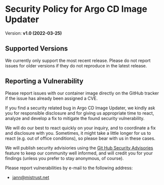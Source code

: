 # Security Policy for Argo CD Image Updater

Version: **v1.0 (2022-03-25)**

## Supported Versions

We currently only support the most recent release. Please do not report issues
for older versions if they do not reproduce in the latest release.

## Reporting a Vulnerability

Please report issues with our container image directly on the GitHub tracker
if the issue has already been assigned a CVE.

If you find a security related bug in Argo CD Image Updater, we kindly ask you
for responsible disclosure and for giving us appropriate time to react, analyze
and develop a fix to mitigate the found security vulnerability.

We will do our best to react quickly on your inquiry, and to coordinate a fix
and disclosure with you. Sometimes, it might take a little longer for us to
react (e.g. out of office conditions), so please bear with us in these cases.

We will publish security advisiories using the
[Git Hub Security Advisories](https://github.com/argoproj-labs/argocd-image-updater/security/advisories)
feature to keep our community well informed, and will credit you for your
findings (unless you prefer to stay anonymous, of course).

Please report vulnerabilities by e-mail to the following address:

* jann@mistrust.net

